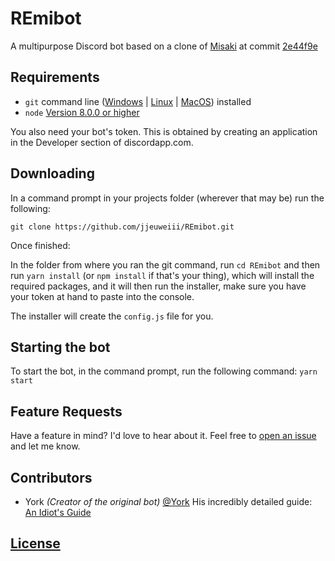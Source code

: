 # REmibot

A multipurpose Discord bot based on a clone of [Misaki](https://github.com/NotAWeebDev/Misaki) at commit [2e44f9e](https://github.com/NotAWeebDev/Misaki/commit/2e44f9efb467028dcbae5a2c9f836d2e99860b85)

## Requirements

- `git` command line ([Windows](https://git-scm.com/download/win) | [Linux](https://git-scm.com/book/en/v2/Getting-Started-Installing-Git) | [MacOS](https://git-scm.com/download/mac)) installed
- `node` [Version 8.0.0 or higher](https://nodejs.org)

You also need your bot's token. This is obtained by creating an application in
the Developer section of discordapp.com.

## Downloading

In a command prompt in your projects folder (wherever that may be) run the following:

`git clone https://github.com/jjeuweiii/REmibot.git`

Once finished:

In the folder from where you ran the git command, run `cd REmibot` and then run `yarn install` (or `npm install` if that's your thing), which will install the required packages,
and it will then run the installer, make sure you have your token at hand to paste into the console.

The installer will create the `config.js` file for you.

## Starting the bot

To start the bot, in the command prompt, run the following command:
`yarn start`

## Feature Requests

Have a feature in mind? I'd love to hear about it. Feel free to [open an issue](https://github.com/jjeuweiii/REmibot/issues/new) and let me know.

## Contributors

- York *(Creator of the original bot)* [@York](https://github.com/YorkAARGH)
His incredibly detailed guide: [An Idiot's Guide](https://anidiots.guide/getting-started/the-long-version.html)

## [License](LICENSE)
